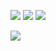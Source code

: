 <p>
  <img src="https://img.shields.io/badge/Python-FFD43B?style=for-the-badge&logo=python&logoColor=blue">
  <img src="https://img.shields.io/badge/PyCharm-000000.svg?&style=for-the-badge&logo=PyCharm&logoColor=white">
  <img src="	https://img.shields.io/badge/PostgreSQL-316192?style=for-the-badge&logo=postgresql&logoColor=white">
</p>
<a href="https://t.me/Narzullo_2005">  <img src = "https://img.shields.io/badge/Telegram-2CA5E0?style=for-the-badge&logo=telegram&logoColor=white"></a>
